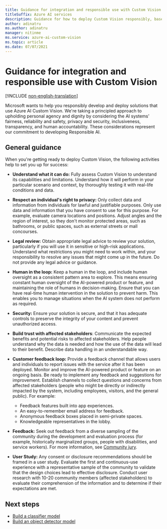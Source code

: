```yaml
---
title: Guidance for integration and responsible use with Custom Vision
titleSuffix: Azure AI services
description: Guidance for how to deploy Custom Vision responsibly, based on the knowledge and understanding from the team that created this product.
author: adinatru
ms.author: adinatru
manager: nitinme
ms.service: azure-ai-custom-vision
ms.topic: article
ms.date: 07/07/2021
---
```


# Guidance for integration and responsible use with Custom Vision

[!INCLUDE [non-english-translation](../includes/non-english-translation.md)]

Microsoft wants to help you responsibly develop and deploy solutions that use Azure AI Custom Vision. We're taking a principled approach to upholding personal agency and dignity by considering the AI systems' fairness, reliability and safety, privacy and security, inclusiveness, transparency, and human accountability. These considerations represent our commitment to developing Responsible AI.

## General guidance

When you're getting ready to deploy Custom Vision, the following activities help to set you up for success:

* **Understand what it can do:** Fully assess Custom Vision to understand its capabilities and limitations. Understand how it will perform in your particular scenario and context, by thoroughly testing it with real-life conditions and data.

* **Respect an individual's right to privacy:** Only collect data and information from individuals for lawful and justifiable purposes. Only use data and information that you have consent to use for this purpose. For example, evaluate camera locations and positions. Adjust angles and the region of interest, so they don't monitor protected areas, such as bathrooms, or public spaces, such as external streets or mall concourses.

* **Legal review:** Obtain appropriate legal advice to review your solution, particularly if you will use it in sensitive or high-risk applications. Understand what restrictions you might need to work within, and your responsibility to resolve any issues that might come up in the future. Do not provide any legal advice or guidance.

* **Human in the loop:** Keep a human in the loop, and include human oversight as a consistent pattern area to explore. This means ensuring constant human oversight of the AI-powered product or feature, and maintaining the role of humans in decision-making. Ensure that you can have real-time human intervention in the solution to prevent harm. This enables you to manage situations when the AI system does not perform as required.

* **Security:** Ensure your solution is secure, and that it has adequate controls to preserve the integrity of your content and prevent unauthorized access.

* **Build trust with affected stakeholders**: Communicate the expected benefits and potential risks to affected stakeholders. Help people understand why the data is needed and how the use of the data will lead to their benefit. Describe data handling in an understandable way.

* **Customer feedback loop:** Provide a feedback channel that allows users and individuals to report issues with the service after it has been deployed. Monitor and improve the AI-powered product or feature on an ongoing basis. Be ready to implement any feedback and suggestions for improvement. Establish channels to collect questions and concerns from affected stakeholders (people who might be directly or indirectly impacted by the system, including employees, visitors, and the general public). For example:

  * Feedback features built into app experiences.
  * An easy-to-remember email address for feedback.
  * Anonymous feedback boxes placed in semi-private spaces.
  * Knowledgeable representatives in the lobby.

* **Feedback:** Seek out feedback from a diverse sampling of the community during the development and evaluation process (for example, historically marginalized groups, people with disabilities, and service workers). For more information, see [Community jury](/azure/architecture/guide/responsible-innovation/community-jury/).

* **User Study:** Any consent or disclosure recommendations should be framed in a user study. Evaluate the first and continuous-use experience with a representative sample of the community to validate that the design choices lead to effective disclosure. Conduct user research with 10-20 community members (affected stakeholders) to evaluate their comprehension of the information and to determine if their expectations are met.

## Next steps

* [Build a classifier model](/azure/ai-services/custom-vision-service/getting-started-build-a-classifier)
* [Build an object detector model](/azure/ai-services/custom-vision-service/get-started-build-detector)
